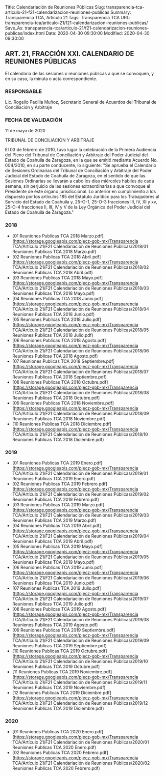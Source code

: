 Title: Calendariación de Reuniones Públicas
Slug: transparencia-tca-articulo-21-f21-calendarizacion-reuniones-publicas
Summary: Transparencia TCA, Artículo 21
Tags: Transparencia TCA
URL: transparencia-tca/articulo-21/f21-calendarizacion-reuniones-publicas/
Save_As: transparencia-tca/articulo-21/f21-calendarizacion-reuniones-publicas/index.html
Date: 2020-04-30 09:30:00
Modified: 2020-04-30 09:30:00


## ART. 21, FRACCIÓN XXI. CALENDARIO DE REUNIONES PÚBLICAS

El calendario de las sesiones o reuniones públicas a que se convoquen, y en su caso, la minuta o acta correspondiente.


### RESPONSABLE

Lic. Rogelio Padilla Muñoz, Secretario General de Acuerdos del Tribunal de Conciliación y Arbitraje


### FECHA DE VALIDACIÓN

11 de mayo de 2020


TRIBUNAL DE CONCILIACIÓN Y ARBITRAJE

El 03 de febrero de 2010, tuvo lugar la celebración de la Primera Audiencia del Pleno del Tribunal de Conciliación y Arbitraje del Poder Judicial del Estado de Coahuila de Zaragoza, en la que se emitió mediante Acuerdo No. 004/2010, en su parte conducente, lo siguiente: "Se aprueba el Calendario de Sesiones Ordinarias del Tribunal de Conciliación y  Arbitraje del Poder Judicial del Estado de Coahuila de Zaragoza, en el sentido de que las Sesiones Ordinarias se llevarán a cabo los días miércoles hábiles de cada semana, sin perjuicio de las sesiones extraordinarias a que convoque el Presidente de éste órgano jurisdiccional. Lo anterior en cumplimiento a los dispuesto por los artículos 185 del Estatuto Jurídico para los Trabajadores al Servicio del Estado de Coahuila y, 25-O-1, 25-O-3 fracciones III, IV, XI y xv, 25-O-4 fracciones II, III, IV y V de la Ley Orgánica del Poder Judicial del Estado de Coahuila de Zaragoza."



### 2018


* [01 Reuniones Publicas TCA 2018 Marzo.pdf](https://storage.googleapis.com/pjecz-gob-mx/Transparencia TCA/Artículo 21/F21 Calendariación de Reuniones Públicas/2018/01 Reuniones Publicas TCA 2018 Marzo.pdf)
* [02 Reuniones Publicas TCA 2018 Abril.pdf](https://storage.googleapis.com/pjecz-gob-mx/Transparencia TCA/Artículo 21/F21 Calendariación de Reuniones Públicas/2018/02 Reuniones Publicas TCA 2018 Abril.pdf)
* [03 Reuniones Publicas TCA 2018 Mayo.pdf](https://storage.googleapis.com/pjecz-gob-mx/Transparencia TCA/Artículo 21/F21 Calendariación de Reuniones Públicas/2018/03 Reuniones Publicas TCA 2018 Mayo.pdf)
* [04 Reuniones Publicas TCA 2018 Junio.pdf](https://storage.googleapis.com/pjecz-gob-mx/Transparencia TCA/Artículo 21/F21 Calendariación de Reuniones Públicas/2018/04 Reuniones Publicas TCA 2018 Junio.pdf)
* [05 Reuniones Publicas TCA 2018 Julio.pdf](https://storage.googleapis.com/pjecz-gob-mx/Transparencia TCA/Artículo 21/F21 Calendariación de Reuniones Públicas/2018/05 Reuniones Publicas TCA 2018 Julio.pdf)
* [06 Reuniones Publicas TCA 2018 Agosto.pdf](https://storage.googleapis.com/pjecz-gob-mx/Transparencia TCA/Artículo 21/F21 Calendariación de Reuniones Públicas/2018/06 Reuniones Publicas TCA 2018 Agosto.pdf)
* [07 Reuniones Publicas TCA 2018 Septiembre.pdf](https://storage.googleapis.com/pjecz-gob-mx/Transparencia TCA/Artículo 21/F21 Calendariación de Reuniones Públicas/2018/07 Reuniones Publicas TCA 2018 Septiembre.pdf)
* [08 Reuniones Publicas TCA 2018 Octubre.pdf](https://storage.googleapis.com/pjecz-gob-mx/Transparencia TCA/Artículo 21/F21 Calendariación de Reuniones Públicas/2018/08 Reuniones Publicas TCA 2018 Octubre.pdf)
* [09 Reuniones Publicas TCA 2018 Noviembre.pdf](https://storage.googleapis.com/pjecz-gob-mx/Transparencia TCA/Artículo 21/F21 Calendariación de Reuniones Públicas/2018/09 Reuniones Publicas TCA 2018 Noviembre.pdf)
* [10 Reuniones Publicas TCA 2018 Diciembre.pdf](https://storage.googleapis.com/pjecz-gob-mx/Transparencia TCA/Artículo 21/F21 Calendariación de Reuniones Públicas/2018/10 Reuniones Publicas TCA 2018 Diciembre.pdf)


### 2019


* [01 Reuniones Publicas TCA 2019 Enero.pdf](https://storage.googleapis.com/pjecz-gob-mx/Transparencia TCA/Artículo 21/F21 Calendariación de Reuniones Públicas/2019/01 Reuniones Publicas TCA 2019 Enero.pdf)
* [02 Reuniones Publicas TCA 2019 Febrero.pdf](https://storage.googleapis.com/pjecz-gob-mx/Transparencia TCA/Artículo 21/F21 Calendariación de Reuniones Públicas/2019/02 Reuniones Publicas TCA 2019 Febrero.pdf)
* [03 Reuniones Publicas TCA 2019 Marzo.pdf](https://storage.googleapis.com/pjecz-gob-mx/Transparencia TCA/Artículo 21/F21 Calendariación de Reuniones Públicas/2019/03 Reuniones Publicas TCA 2019 Marzo.pdf)
* [04 Reuniones Publicas TCA 2019 Abril.pdf](https://storage.googleapis.com/pjecz-gob-mx/Transparencia TCA/Artículo 21/F21 Calendariación de Reuniones Públicas/2019/04 Reuniones Publicas TCA 2019 Abril.pdf)
* [05 Reuniones Publicas TCA 2019 Mayo.pdf](https://storage.googleapis.com/pjecz-gob-mx/Transparencia TCA/Artículo 21/F21 Calendariación de Reuniones Públicas/2019/05 Reuniones Publicas TCA 2019 Mayo.pdf)
* [06 Reuniones Publicas TCA 2019 Junio.pdf](https://storage.googleapis.com/pjecz-gob-mx/Transparencia TCA/Artículo 21/F21 Calendariación de Reuniones Públicas/2019/06 Reuniones Publicas TCA 2019 Junio.pdf)
* [07 Reuniones Publicas TCA 2019 Julio.pdf](https://storage.googleapis.com/pjecz-gob-mx/Transparencia TCA/Artículo 21/F21 Calendariación de Reuniones Públicas/2019/07 Reuniones Publicas TCA 2019 Julio.pdf)
* [08 Reuniones Publicas TCA 2019 Agosto.pdf](https://storage.googleapis.com/pjecz-gob-mx/Transparencia TCA/Artículo 21/F21 Calendariación de Reuniones Públicas/2019/08 Reuniones Publicas TCA 2019 Agosto.pdf)
* [09 Reuniones Publicas TCA 2019 Septiembre.pdf](https://storage.googleapis.com/pjecz-gob-mx/Transparencia TCA/Artículo 21/F21 Calendariación de Reuniones Públicas/2019/09 Reuniones Publicas TCA 2019 Septiembre.pdf)
* [10 Reuniones Publicas TCA 2019 Octubre.pdf](https://storage.googleapis.com/pjecz-gob-mx/Transparencia TCA/Artículo 21/F21 Calendariación de Reuniones Públicas/2019/10 Reuniones Publicas TCA 2019 Octubre.pdf)
* [11 Reuniones Publicas TCA 2019 Noviembre.pdf](https://storage.googleapis.com/pjecz-gob-mx/Transparencia TCA/Artículo 21/F21 Calendariación de Reuniones Públicas/2019/11 Reuniones Publicas TCA 2019 Noviembre.pdf)
* [12 Reuniones Publicas TCA 2019 Diciembre.pdf](https://storage.googleapis.com/pjecz-gob-mx/Transparencia TCA/Artículo 21/F21 Calendariación de Reuniones Públicas/2019/12 Reuniones Publicas TCA 2019 Diciembre.pdf)


### 2020


* [01 Reuniones Publicas TCA 2020 Enero.pdf](https://storage.googleapis.com/pjecz-gob-mx/Transparencia TCA/Artículo 21/F21 Calendariación de Reuniones Públicas/2020/01 Reuniones Publicas TCA 2020 Enero.pdf)
* [02 Reuniones Publicas TCA 2020 Febrero.pdf](https://storage.googleapis.com/pjecz-gob-mx/Transparencia TCA/Artículo 21/F21 Calendariación de Reuniones Públicas/2020/02 Reuniones Publicas TCA 2020 Febrero.pdf)


